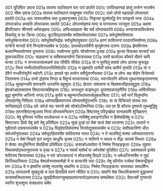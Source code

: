 001  युधिष्ठिर उवाच
001a पापस्य यदधिष्ठानं यतः पापं प्रवर्तते
001c एतदिच्छाम्यहं ज्ञातुं तत्त्वेन भरतर्षभ
002  भीष्म उवाच
002a पापस्य यदधिष्ठानं तच्छृणुष्व नराधिप
002c एको लोभो महाग्राहो लोभात्पापं प्रवर्तते
003a अतः पापमधर्मश्च तथा दुःखमनुत्तमम्
003c निकृत्या मूलमेतद्धि येन पापकृतो जनाः
004a लोभात्क्रोधः प्रभवति लोभात्कामः प्रवर्तते
004c लोभान्मोहश्च माया च मानस्तम्भः परासुता
005a अक्षमा ह्रीपरित्यागः श्रीनाशो धर्मसङ्क्षयः
005c अभिध्याप्रज्ञता चैव सर्वं लोभात्प्रवर्तते
006a अन्यायश्चावितर्कश्च विकर्मसु च याः क्रियाः
006c कूटविद्यादयश्चैव रूपैश्वर्यमदस्तथा
007a सर्वभूतेष्वविश्वासः सर्वभूतेष्वनार्जवम्
007c सर्वभूतेष्वभिद्रोहः सर्वभूतेष्वयुक्तता
007e हरणं परवित्तानां परदाराभिमर्शनम्
008a वाग्वेगो मानसो वेगो निन्दावेगस्तथैव च
008c उपस्थोदरयोर्वेगो मृत्युवेगश्च दारुणः
009a ईर्ष्यावेगश्च बलवान्मिथ्यावेगश्च दुस्त्यजः
009c रसवेगश्च दुर्वारः श्रोत्रवेगश्च दुःसहः
010a कुत्सा विकत्था मात्सर्यं पापं दुष्करकारिता
010c साहसानां च सर्वेषामकार्याणां क्रियास्तथा
011a जातौ बाल्येऽथ कौमारे यौवने चापि मानवः
011c न सन्त्यजत्यात्मकर्म यन्न जीर्यति जीर्यतः
012a यो न पूरयितुं शक्यो लोभः प्राप्त्या कुरूद्वह
012c नित्यं गम्भीरतोयाभिरापगाभिरिवोदधिः
012e न प्रहृष्यति लाभैर्यो यश्च कामैर्न तृप्यति
013a यो न देवैर्न गन्धर्वैर्नासुरैर्न महोरगैः
013c ज्ञायते नृप तत्त्वेन सर्वैर्भूतगणैस्तथा
013e स लोभः सह मोहेन विजेतव्यो जितात्मना
014a दम्भो द्रोहश्च निन्दा च पैशुन्यं मत्सरस्तथा
014c भवन्त्येतानि कौरव्य लुब्धानामकृतात्मनाम्
015a सुमहान्त्यपि शास्त्राणि धारयन्ति बहुश्रुताः
015c छेत्तारः संशयानां च क्लिश्यन्तीहाल्पबुद्धयः
016a द्वेषक्रोधप्रसक्ताश्च शिष्टाचारबहिष्कृताः
016c अन्तःक्षुरा वाङ्मधुराः कूपाश्छन्नास्तृणैरिव
016e धर्मवैतंसिकाः क्षुद्रा मुष्णन्ति ध्वजिनो जगत्
017a कुर्वते च बहून्मार्गांस्तांस्तान्हेतुबलाश्रिताः
017c सर्वं मार्गं विलुम्पन्ति लोभाज्ञानेषु निष्ठिताः
018a धर्मस्याह्रियमाणस्य लोभग्रस्तैर्दुरात्मभिः
018c या या विक्रियते संस्था ततः साभिप्रपद्यते
019a दर्पः क्रोधो मदः स्वप्नो हर्षः शोकोऽतिमानिता
019c तत एव हि कौरव्य दृश्यन्ते लुब्धबुद्धिषु
019e एतानशिष्टान्बुध्यस्व नित्यं लोभसमन्वितान्
020a शिष्टांस्तु परिपृच्छेथा यान्वक्ष्यामि शुचिव्रतान्
020c येषु वृत्तिभयं नास्ति परलोकभयं न च
021a नामिषेषु प्रसङ्गोऽस्ति न प्रियेष्वप्रियेषु च
021c शिष्टाचारः प्रियो येषु दमो येषु प्रतिष्ठितः
022a सुखं दुःखं परं येषां सत्यं येषां परायणम्
022c दातारो न गृहीतारो दयावन्तस्तथैव च
023a पितृदेवातिथेयाश्च नित्योद्युक्तास्तथैव च
023c सर्वोपकारिणो धीराः सर्वधर्मानुपालकाः
024a सर्वभूतहिताश्चैव सर्वदेयाश्च भारत
024c न ते चालयितुं शक्या धर्मव्यापारपारगाः
025a न तेषां भिद्यते वृत्तं यत्पुरा साधुभिः कृतम्
025c न त्रासिनो न चपला न रौद्राः सत्पथे स्थिताः
026a ते सेव्याः साधुभिर्नित्यं येष्वहिंसा प्रतिष्ठिता
026c कामक्रोधव्यपेता ये निर्ममा निरहङ्कृताः
026e सुव्रताः स्थिरमर्यादास्तानुपास्स्व च पृच्छ च
027a न गवार्थं यशोर्थं वा धर्मस्तेषां युधिष्ठिर
027c अवश्यकार्य इत्येव शरीरस्य क्रियास्तथा
028a न भयं क्रोधचापल्यं न शोकस्तेषु विद्यते
028c न धर्मध्वजिनश्चैव न गुह्यं किञ्चिदास्थिताः
029a येष्वलोभस्तथामोहो ये च सत्यार्जवे रताः
029c तेषु कौन्तेय रज्येथा येष्वतन्द्रीकृतं मनः
030a ये न हृष्यन्ति लाभेषु नालाभेषु व्यथन्ति च
030c निर्ममा निरहङ्काराः सत्त्वस्थाः समदर्शिनः
031a लाभालाभौ सुखदुःखे च तात प्रियाप्रिये मरणं जीवितं च
031c समानि येषां स्थिरविक्रमाणां बुद्धात्मनां सत्त्वमवस्थितानाम्
032a सुखप्रियैस्तान्सुमहाप्रतापान्यत्तोऽप्रमत्तश्च समर्थयेथाः
032c दैवात्सर्वे गुणवन्तो भवन्ति शुभाशुभा वाक्प्रलापा यथैव
